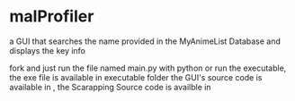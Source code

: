 # malProfiler
 a GUI that searches the name provided in the MyAnimeList Database and displays the key info
 
 
 fork and just run the file named main.py with python or run the executable,
 the exe file is available in executable folder
 the GUI's source code is available in  , 
 the Scarapping Source code is availble in 
